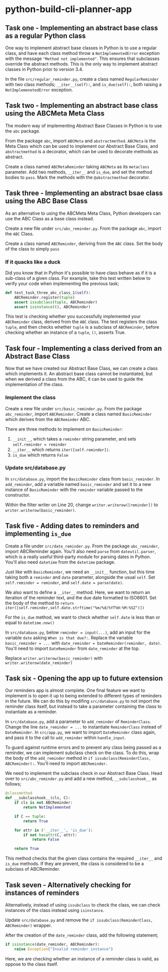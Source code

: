 # python-build-cli-planner-app

## Task one - Implementing an abstract base class as a regular Python class

One way to implement abstract base classes in Python is to use a regular class, and have each class method throw a `NotImplementedError` exception with the message `"Method not implemented"`. This ensures that subclasses override the abstract methods. This is the only way to implement abstract classes in Python prior to version 3.4.

In the file `src/regular_reminder.py`, create a class named `RegularReminder` with two class methods; `__iter__(self):`, and `is_due(self):`, both raising a `NotImplemenetedError` exception.

## Task two - Implementing an abstract base class using the ABCMeta Meta Class

The modern way of implementing Abstract Base Classes in Python is to use the `abc` package.

From the package `abc`, import `ABCMeta` and `abstractmethod`. `ABCMeta` is the Meta Class which can be used to implement our Abstract Base Class, and `abstractmethod` is a decorator, which can be used to decorate methods as abstract.

Create a class named `ABCMetaReminder` taking `ABCMeta` as its `metaclass` parameter. Add two methods, `__iter__` and `is_due`, and set the method bodies to `pass`. Mark the methods with the `@abstractmethod` decorator.

## Task three - Implementing an abstract bsae class using the ABC Base Class

As an alternative to using the ABCMeta Meta Class, Python developers can use the ABC Class as a base class instead.

Create a new file under `src/abc_reminder.py`. From the package `abc`, import the `ABC` Class.

Create a class named `ABCReminder`, deriving from the `ABC` class. Set the body of the class to simply `pass`

### If it quacks like a duck

Did you know that in Python it's possible to have class behave as if it is a sub-class of a given class. For example, take this test written below to verify your code when implementing the previous task;

```python
def test_task_three_abc_class_1(self):
    ABCReminder.register(tuple)
    assert issubclass(tuple, ABCReminder)
    assert isinstance((), ABCReminder)
```

This test is checking whether you successfully implemented your `ABCReminder` class, derived from the `ABC` class. The test registers the class `tuple`, and then checks whether `tuple` is a subclass of `ABCReminder`, before checking whether an instance of a `tuple`, `()`, asserts True.

## Task four - Implementing a class derived from an Abstract Base Class

Now that we have created our Abstract Base Class, we can create a class which implements it. An abstract base class cannot be instantiated, but when we derived a class from the ABC, it can be used to guide the implementation of the class.

### Implement the class

Create a new file under `src/basic_reminder.py`. From the package `abc_reminder`, import `ABCReminder`. Create a class named `BasicReminder` which derives from the `ABCReminder` ABC.

There are three methods to implement on `BasicReminder`:

1. `__init__`, which takes a `reminder` string parameter, and sets `self.reminder = reminder`
2. `__iter__` which returns `iter([self.reminder])`.
3. `is_due` which returns `False`

### Update src/database.py

In `src/database.py`, import the `BasicReminder` class from `basic_reminder`. In `add_reminder`, add a variable named `basic_reminder` and set it to a new instance of `BasicReminder` with the `reminder` variable passed to the constructor.

Within the filter writer on Line 20, change `writer.writerow([reminder])` to `writer.writerow(basic_reminder)`.

## Task five - Adding dates to reminders and implementing `is_due`

Create a file under `src/date_reminder.py`. From the package `abc_reminder`, import ABCReminder again. You'll also need `parse` from `dateutil.parser`, which is a really useful third-party module for parsing dates in Python. You'll also need `datetime` from the `datetime` package.

Just like with `BasicReminder`, we need an `__init__` function, but this time taking both a `reminder` and `date` parameter, alongside the usual `self`. Set `self.reminder = reminder`, and `self.date = parse(date)`.

We also want to define a `__iter__` method. Here, we want to return an iteration of the reminder text, and the due date formatted to ISO8601. Set the body of the method to `return iter([self.reminder,self.date.strftime("%m/%d/%YT%H:%M:%SZ")])`

For the `is_due` method, we want to check whether `self.date` is less than or equal to `datetime.now()`

In `src/database.py`, below `reminder = input(...)`, add an input for the variable `date` asking `When is that due?:`. Replace the variable `basic_reminder = ...` with `date_reminder = DateReminder(reminder, date)`. You'll need to import `DateReminder` from `date_reminder` at the top.

Replace `writer.writerow(basic_reminder)` with `writer.writerow(date_reminder)`

## Task six - Opening the app up to future extension

Our reminders app is almost complete. One final feature we want to implement is to open it up to being extended to different types of reminders in the future. We can do this by modifing `src/database.py` to not import the reminder class itself, but instead to take a parameter containing the class to instantiate as a reminder.

In `src/database.py`, add a parameter to `add_reminder` of `ReminderClass`. Change the line `date_reminder = ...` to instantiate `ReminderClass` instead of `DateReminder`. In `src/app.py`, we want to import `DateReminder` class again, and pass it to the call to `add_reminder` within `handle_input`.

To guard against runtime errors and to prevent any class being passed as a reminder, we can implement subclass check on the class. To do this, wrap the body of the `add_reminder` method in `if issubclass(ReminderClass, ABCReminder):`. You'll need to import `ABCReminder`.

We need to implement the subclass check in our Abstract Base Class. Head over to `src/abc_reminder.py` and add a new method, `__subclasshook__` as follows;

```python
@classmethod
def __subclasshook__(cls, C):
    if cls is not ABCReminder:
        return NotImplemented

    if C == tuple:
        return True

    for attr in ('__iter__', 'is_due'):
        if not hasattr(C, attr):
            return False

    return True
```

This method checks that the given class contains the required `__iter__` and `is_due` methods. If they are prevent, the class is considered to be a subclass of ABCReminder.

## Task seven - Alternatively checking for instances of reminders

Alternatively, instead of using `issubclass` to check the class, we can check instances of the class instead using `isinstance`.

Update `src/database.py` and remove the `if issubclass(ReminderClass, ABCReminder)` wrapper.

After the creation of the `date_reminder` class, add the following statement;

```python
if isinstance(date_reminder, ABCReminder):
    raise Exception("Invalid reminder instance")
```

Here, we are checking whether an instance of a reminder class is valid, as oppose to the class itself.